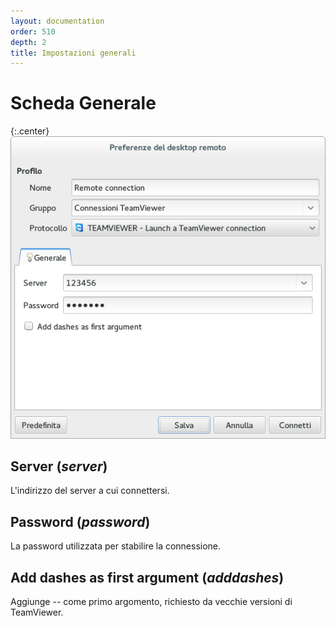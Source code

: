 ```yaml
---
layout: documentation
order: 510
depth: 2
title: Impostazioni generali
---
```

# Scheda Generale

{:.center}
![Scheda Generale](/resources/remmina-plugin-teamviewer/archive/latest/italian/general.png)

## **Server** (*server*)

L'indirizzo del server a cui connettersi.

## **Password** (*password*)

La password utilizzata per stabilire la connessione.

## **Add dashes as first argument** (*adddashes*)

Aggiunge -- come primo argomento, richiesto da vecchie versioni di TeamViewer.
